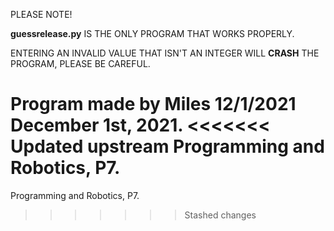 PLEASE NOTE!

**guessrelease.py** IS THE ONLY PROGRAM THAT WORKS PROPERLY.

ENTERING AN INVALID VALUE THAT ISN'T AN INTEGER WILL **CRASH** THE PROGRAM, PLEASE BE CAREFUL.

Program made by Miles
12/1/2021
December 1st, 2021.
<<<<<<< Updated upstream
Programming and Robotics, P7.
=======
Programming and Robotics, P7.
>>>>>>> Stashed changes
